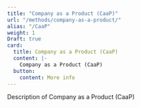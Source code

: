 ```yaml
---
title: "Company as a Product (CaaP)"
url: "/methods/company-as-a-product/"
alias: "/CaaP"
weight: 1
Draft: true
card:
  title: Company as a Product (CaaP)
  content: |-
    Company as a Product (CaaP)
  button:
    content: More info
---
```


Description of Company as a Product (CaaP)
